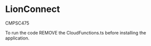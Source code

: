 # LionConnect
CMPSC475

To run the code REMOVE the CloudFunctions.ts before installing the application.

